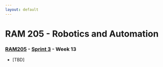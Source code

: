 ```yaml
---
layout: default
---
```


# RAM 205 - Robotics and Automation

### [RAM205](../../) - [Sprint 3](../) - Week 13

- [TBD]
